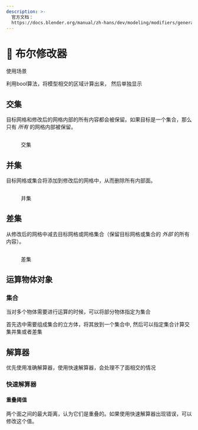 ```yaml
---
description: >-
  官方文档：
  https://docs.blender.org/manual/zh-hans/dev/modeling/modifiers/generate/booleans.html
---
```


# 🥑 布尔修改器

使用场景

利用bool算法，将模型相交的区域计算出来， 然后单独显示

## 交集

目标网格和修改后的网格内部的所有内容都会被保留。如果目标是一个集合，那么只有 _所有_ 的网格内部被保留。

<figure><img src="../.gitbook/assets/Kapture 2023-10-13 at 08.05.40 (1).gif" alt=""><figcaption><p>交集</p></figcaption></figure>

## 并集

目标网格或集合将添加到修改后的网格中，从而删除所有内部面。

<figure><img src="../.gitbook/assets/Kapture 2023-10-13 at 08.06.30 (1).gif" alt=""><figcaption><p>并集</p></figcaption></figure>

## 差集

从修改后的网格中减去目标网格或网格集合（保留目标网格或集合的 _外部_ 的所有内容）。

<figure><img src="../.gitbook/assets/Kapture 2023-10-13 at 08.07.26 (1).gif" alt=""><figcaption><p>差集</p></figcaption></figure>

## 运算物体对象

### 集合

当对多个物体需要进行运算的时候，可以将部分物体指定为集合&#x20;

首先选中需要组成集合的立方体，将其放到一个集合中, 然后可以指定集合计算交集并集或者差集



## 解算器

优先使用准确解算器，使用快速解算器，会处理不了面相交的情况

### 快速解算器

#### 重叠阈值

两个面之间的最大距离，认为它们是重叠的。如果使用快速解算器出现错误，可以修改这个值。

<figure><img src="../.gitbook/assets/Kapture 2023-10-14 at 08.58.16.gif" alt=""><figcaption></figcaption></figure>

###
